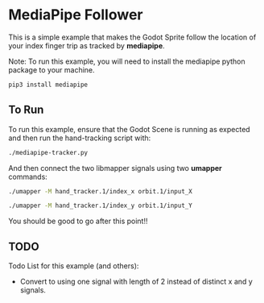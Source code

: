 # MediaPipe Follower

This is a simple example that makes the Godot Sprite follow the location of your index finger trip as tracked by **mediapipe**.

Note: To run this example, you will need to install the mediapipe python package to your machine.

```bash
pip3 install mediapipe
```

## To Run

To run this example, ensure that the Godot Scene is running as expected and then run the hand-tracking script with:

```bash
./mediapipe-tracker.py
```

And then connect the two libmapper signals using two **umapper** commands:

```bash
./umapper -M hand_tracker.1/index_x orbit.1/input_X
```

```bash
./umapper -M hand_tracker.1/index_y orbit.1/input_Y
```

You should be good to go after this point!!

## TODO

Todo List for this example (and others):

- Convert to using one signal with length of 2 instead of distinct x and y signals.
